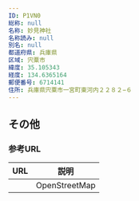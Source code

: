 ```yaml
---
ID: P1VN0
総称: null
名称: 妙見神社
名称読み: null
別名: null
都道府県: 兵庫県
区域: 宍粟市
緯度: 35.105343
経度: 134.6365164
郵便番号: 6714141
住所: 兵庫県宍粟市一宮町東河内２２８２−６
---
```


## その他

### 参考URL

| URL | 説明          |
| --- | ------------- |
|     | OpenStreetMap |
